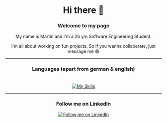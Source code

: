 <div align="center">
<h1>Hi there 👋</h1>

### Welcome to my page

My name is Martin and i'm a 26 y/o Software Engineering Student.

I'm all about working on fun projects. So if you wanna collaberate, just message me 😄
<hr>
<h3>Languages (apart from german & english)<br><br></h3>

[![My Skills](https://skillicons.dev/icons?i=js,html,css,java,ts,react)]()


<hr>
<h3>Follow me on LinkedIn</h2>

<a href="https://www.linkedin.com/in/martin-dworak/" target="_blank">
  <img src="https://img.shields.io/badge/LinkedIn-0A66C2.svg?style=for-the-badge&logo=LinkedIn&logoColor=white" alt="Follow me on LinkedIn" />
</a>


</div>
